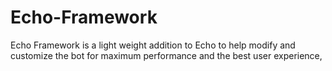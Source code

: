 # Echo-Framework
Echo Framework is a light weight addition to Echo to help modify and customize the bot for maximum performance and the best user experience,   
